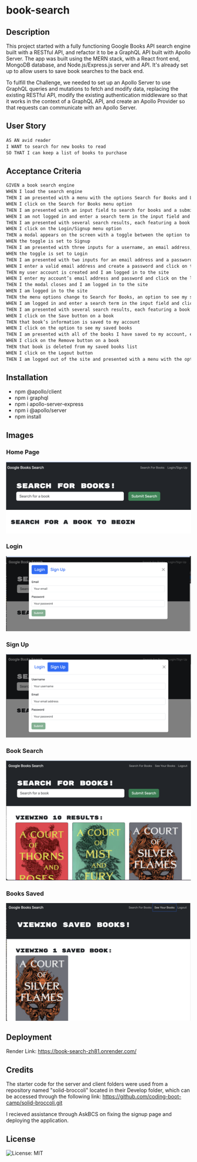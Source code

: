 # book-search

## Description 

This project started with a fully functioning Google Books API search engine built with a RESTful API, and refactor it to be a GraphQL API built with Apollo Server. The app was built using the MERN stack, with a React front end, MongoDB database, and Node.js/Express.js server and API. It's already set up to allow users to save book searches to the back end.

To fulfill the Challenge, we needed to set up an Apollo Server to use GraphQL queries and mutations to fetch and modify data, replacing the existing RESTful API, modify the existing authentication middleware so that it works in the context of a GraphQL API, and create an Apollo Provider so that requests can communicate with an Apollo Server.

## User Story 

```md
AS AN avid reader
I WANT to search for new books to read
SO THAT I can keep a list of books to purchase
```

## Acceptance Criteria

```md
GIVEN a book search engine
WHEN I load the search engine
THEN I am presented with a menu with the options Search for Books and Login/Signup and an input field to search for books and a submit button
WHEN I click on the Search for Books menu option
THEN I am presented with an input field to search for books and a submit button
WHEN I am not logged in and enter a search term in the input field and click the submit button
THEN I am presented with several search results, each featuring a book’s title, author, description, image, and a link to that book on the Google Books site
WHEN I click on the Login/Signup menu option
THEN a modal appears on the screen with a toggle between the option to log in or sign up
WHEN the toggle is set to Signup
THEN I am presented with three inputs for a username, an email address, and a password, and a signup button
WHEN the toggle is set to Login
THEN I am presented with two inputs for an email address and a password and login button
WHEN I enter a valid email address and create a password and click on the signup button
THEN my user account is created and I am logged in to the site
WHEN I enter my account’s email address and password and click on the login button
THEN I the modal closes and I am logged in to the site
WHEN I am logged in to the site
THEN the menu options change to Search for Books, an option to see my saved books, and Logout
WHEN I am logged in and enter a search term in the input field and click the submit button
THEN I am presented with several search results, each featuring a book’s title, author, description, image, and a link to that book on the Google Books site and a button to save a book to my account
WHEN I click on the Save button on a book
THEN that book’s information is saved to my account
WHEN I click on the option to see my saved books
THEN I am presented with all of the books I have saved to my account, each featuring the book’s title, author, description, image, and a link to that book on the Google Books site and a button to remove a book from my account
WHEN I click on the Remove button on a book
THEN that book is deleted from my saved books list
WHEN I click on the Logout button
THEN I am logged out of the site and presented with a menu with the options Search for Books and Login/Signup and an input field to search for books and a submit button  
```

## Installation

 - npm @apollo/client
 - npm i graphql
 - npm i apollo-server-express
 - npm i @apollo/server
 - npm install

## Images

### Home Page

![Alt text](assets/images/home-page.png)

### Login

![Alt text](assets/images/login.png)

### Sign Up

![Alt text](assets/images/signup.png)

### Book Search

![Alt text](assets/images/book-search.png)

### Books Saved

![Alt text](assets/images/saved-books.png)

## Deployment

Render Link: https://book-search-zh81.onrender.com/

## Credits

The starter code for the server and client folders were used from a repository named "solid-broccoli" located in their Develop folder, which can be accessed through the following link: https://github.com/coding-boot-camp/solid-broccoli.git

I recieved assistance through AskBCS on fixing the signup page and deploying the application.

## License

![License: MIT](https://img.shields.io/badge/License-MIT-yellow.svg)
